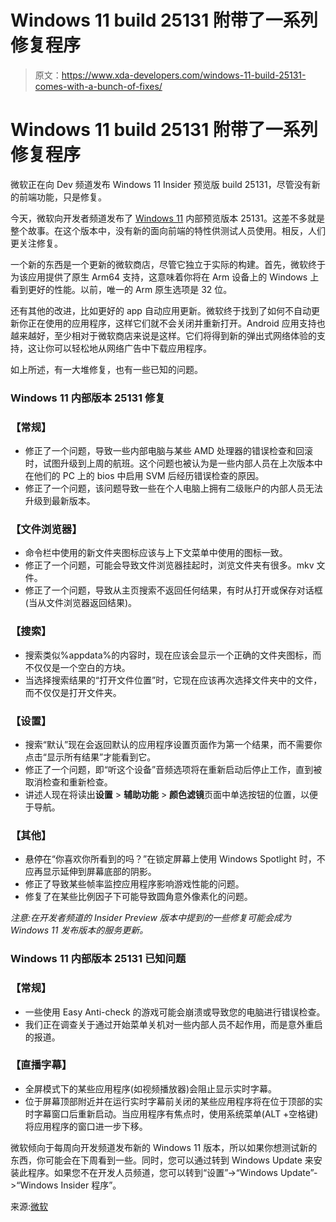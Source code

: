 # Windows 11 build 25131 附带了一系列修复程序

> 原文：<https://www.xda-developers.com/windows-11-build-25131-comes-with-a-bunch-of-fixes/>

# Windows 11 build 25131 附带了一系列修复程序

微软正在向 Dev 频道发布 Windows 11 Insider 预览版 build 25131，尽管没有新的前端功能，只是修复。

今天，微软向开发者频道发布了 [Windows 11](https://www.xda-developers.com/windows-11/) 内部预览版本 25131。这差不多就是整个故事。在这个版本中，没有新的面向前端的特性供测试人员使用。相反，人们更关注修复。

一个新的东西是一个更新的微软商店，尽管它独立于实际的构建。首先，微软终于为该应用提供了原生 Arm64 支持，这意味着你将在 Arm 设备上的 Windows 上看到更好的性能。以前，唯一的 Arm 原生选项是 32 位。

还有其他的改进，比如更好的 app 自动应用更新。微软终于找到了如何不自动更新你正在使用的应用程序，这样它们就不会关闭并重新打开。Android 应用支持也越来越好，至少相对于微软商店来说是这样。它们将得到新的弹出式网络体验的支持，这让你可以轻松地从网络广告中下载应用程序。

如上所述，有一大堆修复，也有一些已知的问题。

### Windows 11 内部版本 25131 修复

### **【常规】**

*   修正了一个问题，导致一些内部电脑与某些 AMD 处理器的错误检查和回滚时，试图升级到上周的航班。这个问题也被认为是一些内部人员在上次版本中在他们的 PC 上的 bios 中启用 SVM 后经历错误检查的原因。
*   修正了一个问题，该问题导致一些在个人电脑上拥有二级账户的内部人员无法升级到最新版本。

### **【文件浏览器】**

*   命令栏中使用的新文件夹图标应该与上下文菜单中使用的图标一致。
*   修正了一个问题，可能会导致文件浏览器挂起时，浏览文件夹有很多。mkv 文件。
*   修正了一个问题，导致从主页搜索不返回任何结果，有时从打开或保存对话框(当从文件浏览器返回结果)。

### **【搜索】**

*   搜索类似%appdata%的内容时，现在应该会显示一个正确的文件夹图标，而不仅仅是一个空白的方块。
*   当选择搜索结果的“打开文件位置”时，它现在应该再次选择文件夹中的文件，而不仅仅是打开文件夹。

### **【设置】**

*   搜索“默认”现在会返回默认的应用程序设置页面作为第一个结果，而不需要你点击“显示所有结果”才能看到它。
*   修正了一个问题，即“听这个设备”音频选项将在重新启动后停止工作，直到被取消检查和重新检查。
*   讲述人现在将读出**设置** > **辅助功能** > **颜色滤镜**页面中单选按钮的位置，以便于导航。

### **【其他】**

*   悬停在“你喜欢你所看到的吗？”在锁定屏幕上使用 Windows Spotlight 时，不应再显示延伸到屏幕底部的阴影。
*   修正了导致某些帧率监控应用程序影响游戏性能的问题。
*   修复了在某些比例因子下可能导致圆角意外像素化的问题。

*注意:在开发者频道的 Insider Preview 版本中提到的一些修复可能会成为 Windows 11 发布版本的服务更新。*

### Windows 11 内部版本 25131 已知问题

### **【常规】**

*   一些使用 Easy Anti-check 的游戏可能会崩溃或导致您的电脑进行错误检查。
*   我们正在调查关于通过开始菜单关机对一些内部人员不起作用，而是意外重启的报道。

### **【直播字幕】**

*   全屏模式下的某些应用程序(如视频播放器)会阻止显示实时字幕。
*   位于屏幕顶部附近并在运行实时字幕前关闭的某些应用程序将在位于顶部的实时字幕窗口后重新启动。当应用程序有焦点时，使用系统菜单(ALT +空格键)将应用程序的窗口进一步下移。

微软倾向于每周向开发频道发布新的 Windows 11 版本，所以如果你想测试新的东西，你可能会在下周看到一些。同时，您可以通过转到 Windows Update 来安装此程序。如果您不在开发人员频道，您可以转到“设置”->“Windows Update”->“Windows Insider 程序”。

来源:[微软](https://blogs.windows.com/windows-insider/2022/06/02/announcing-windows-11-insider-preview-build-25131/)